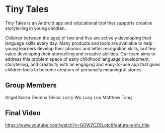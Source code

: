 # Tiny Tales
Tiny Tales is an Android app and educational tool that supports creative storytelling in young children.

Children between the ages of two and five are actively developing their language skills every day. Many products and tools are available to help young learners develop their phonics and letter recognition skills, but few value developing their storytelling and creative abilities.
Our team aims to address this problem space of early childhood language development, storytelling, and creativity with an engaging and easy-to-use app that gives children tools to become creators of personally meaningful stories. 

## Group Members
Angel Ibarra
Deanna Gelosi
Larry Wu
Lucy Lou
Matthew Tang

## Final Video
https://www.youtube.com/watch?v=GDWZCZ9Lgtc&feature=emb_title

